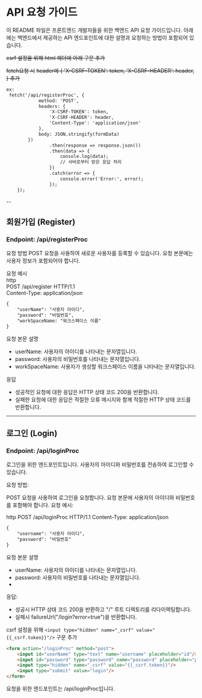 # API 요청 가이드
이 README 파일은 프론트엔드 개발자들을 위한 백엔드 API 요청 가이드입니다. 아래에는 백엔드에서 제공하는 API 엔드포인트에 대한 설명과 요청하는 방법이 포함되어 있습니다.

~~csrf 설정을 위해 html 헤더에 아래 구문 추가~~

~~<meta name="_csrf" content="{{_csrf.token}}"/>~~
~~<meta name="_csrf_header" content="{{_csrf.headerName}}"/>~~ 

~~fetch요청 시~~
~~header에 { 'X-CSRF-TOKEN': token, 'X-CSRF-HEADER': header, } 추가~~
```html
ex:  
 fetch('/api/registerProc', {
            method: 'POST',
            headers: {
                'X-CSRF-TOKEN': token,
                'X-CSRF-HEADER': header,
                'Content-Type': 'application/json'
            },
            body: JSON.stringify(formData)
        })
                .then(response => response.json())
                .then(data => {
                    console.log(data);
                    // 서버로부터 받은 응답 처리
                })
                .catch(error => {
                    console.error('Error:', error);
                });
    });
```
--
## 회원가입 (Register)
### Endpoint: /api/registerProc

요청 방법
POST 요청을 사용하여 새로운 사용자를 등록할 수 있습니다. 요청 본문에는 사용자 정보가 포함되어야 합니다.

요청 예시  
http  
POST /api/register HTTP/1.1  
Content-Type: application/json  
```html
{  
    "userName": "사용자 아이디",  
    "password": "비밀번호",  
    "workSpaceName: "워크스페이스 이름"
}  
```
요청 본문 설명
- userName: 사용자의 아이디를 나타내는 문자열입니다.
- password: 사용자의 비밀번호를 나타내는 문자열입니다.
- workSpaceName: 사용자가 생성할 워크스페이스 이름을 나타내는 문자열입니다.

응답
- 성공적인 요청에 대한 응답은 HTTP 상태 코드 200을 반환합니다.
- 실패한 요청에 대한 응답은 적절한 오류 메시지와 함께 적절한 HTTP 상태 코드를 반환합니다.

---
## 로그인 (Login)
### Endpoint: /api/loginProc

로그인을 위한 엔드포인트입니다. 사용자의 아이디와 비밀번호를 전송하여 로그인할 수 있습니다.

요청 방법:

POST 요청을 사용하여 로그인을 요청합니다. 요청 본문에 사용자의 아이디와 비밀번호를 포함해야 합니다.
요청 예시:

http
POST /api/loginProc HTTP/1.1
Content-Type: application/json
```html
{  
    "username": "사용자 아이디",  
    "password": "비밀번호"  
}
```
요청 본문 설명

- userName: 사용자의 아이디를 나타내는 문자열입니다.
- password: 사용자의 비밀번호를 나타내는 문자열입니다.
- 
응답:
- 성공시 HTTP 상태 코드 200을 반환하고 "/" 루트 디렉토리를 리다이렉팅합니다.
- 실패시 failureUrl("/login?error=true")을 반환합니다.

csrf 설정을 위해 ```<input type="hidden" name="_csrf" value="{{_csrf.token}}"/>``` 구문 추가
```html
<form action="/loginProc" method="post">
    <input id="userName" type="text" name="username" placeholder="id"/>
    <input id="password" type="password" name="password" placeholder="password"/>
    <input type="hidden" name="_csrf" value="{{_csrf.token}}"/>
    <input type="submit" value="login"/>
</form>
```
요청을 위한 엔드포인트는 /api/loginProc입니다.
